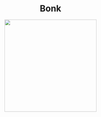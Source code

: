 <h1 align="center">Bonk</h1>

<p align="center"><img src="https://motherboard-images.vice.com/content-images/contentimage/26327/1444070256569233.gif" style="display:block; margin:auto; width:300px"></p>
